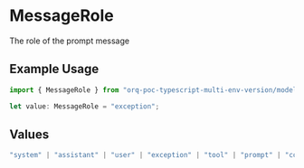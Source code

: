 # MessageRole

The role of the prompt message

## Example Usage

```typescript
import { MessageRole } from "orq-poc-typescript-multi-env-version/models/operations";

let value: MessageRole = "exception";
```

## Values

```typescript
"system" | "assistant" | "user" | "exception" | "tool" | "prompt" | "correction" | "expected_output"
```